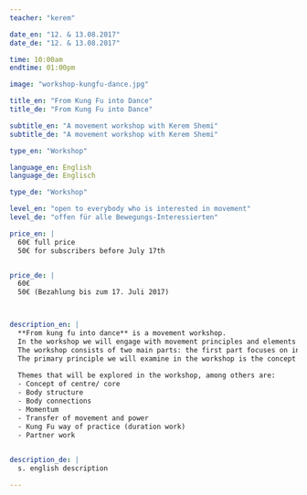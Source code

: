```yaml
---
teacher: "kerem"

date_en: "12. & 13.08.2017"
date_de: "12. & 13.08.2017"

time: 10:00am
endtime: 01:00pm

image: "workshop-kungfu-dance.jpg"

title_en: "From Kung Fu into Dance"
title_de: "From Kung Fu into Dance"

subtitle_en: "A movement workshop with Kerem Shemi"
subtitle_de: "A movement workshop with Kerem Shemi"

type_en: "Workshop"

language_en: English
language_de: Englisch

type_de: "Workshop"

level_en: "open to everybody who is interested in movement"
level_de: "offen für alle Bewegungs-Interessierten"

price_en: |
  60€ full price    
  50€ for subscribers before July 17th  


price_de: |
  60€     
  50€ (Bezahlung bis zum 17. Juli 2017)



description_en: |  
  **From kung fu into dance** is a movement workshop.  
  In the workshop we will engage with movement principles and elements drawn from internal Chinese martial arts. These principles will be our tools for deepening our kinaesthetic body understanding, increasing movement possibilities and learning how this knowledge can lead us into creative movement and dance.  
  The workshop consists of two main parts: the first part focuses on instructed movements and exercises inspired by martial arts. The second part is taking these principles into guided improvisation, providing a platform for individual research and exploration.  
  The primary principle we will examine in the workshop is the concept of body centre. Through experiencing the relations between our core to other body parts, we will ignite our existing connections within the body and explore how we can use it to transfer movement and power in the body and into space.  
  
  Themes that will be explored in the workshop, among others are:
  -	Concept of centre/ core  
  -	Body structure  
  -	Body connections  
  -	Momentum  
  -	Transfer of movement and power  
  -	Kung Fu way of practice (duration work)  
  -	Partner work

  
description_de: |
  s. english description  

---
```



